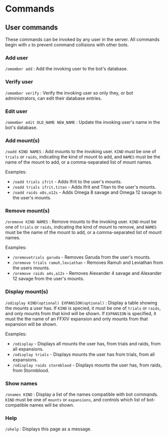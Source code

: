 # Commands

## User commands

These commands can be invoked by any user in the server. All commands begin with `o` to prevent command collisions with other bots.

### Add user

`/omember add` : Add the invoking user to the bot's database.

### Verify user

`/omember verify` : Verify the invoking user so only they, or bot administrators, can edit their database entries.

### Edit user

`/omember edit OLD_NAME NEW_NAME` : Update the invoking user's name in the bot's database.

### Add mount(s)

`/oadd KIND NAMES` : Add mounts to the invoking user. `KIND` must be one of `trials` or `raids`, indicating the kind of mount to add, and `NAMES` must be the name of the mount to add, or a comma-separated list of mount names.

Examples:

- `/oadd trials ifrit` - Adds Ifrit to the user's mounts.
- `/oadd trials ifrit,titan` - Adds Ifrit and Titan to the user's mounts.
- `/oadd raids o8s,o12s` - Adds Omega 8 savage and Omega 12 savage to the user's mounts.

### Remove mount(s)

`/oremove KIND NAMES` : Remove mounts to the invoking user. `KIND` must be one of `trials` or `raids`, indicating the kind of mount to remove, and `NAMES` must be the name of the mount to add, or a comma-separated list of mount names.

Examples:

- `/oremovetrials garuda` - Removes Garuda from the user's mounts.
- `/oremove trials ramuh,leviathan` - Removes Ramuh and Leviathan from the users mounts.
- `/oremove raids a4s,a12s` - Removes Alexander 4 savage and Alexander 12 savage from the user's mounts.

### Display mount(s)

`/odisplay KIND(optional) EXPANSION(optional)` : Display a table showing the mounts a user has. If `KIND` is specied, it must be one of `trials` or `raids`, and only mounts from that kind will be shown. If `EXPANSION` is specified, it must the the name of an FFXIV expansion and only mounts from that expansion will be shown.

Examples:

- `/odisplay` - Displays all mounts the user has, from trials and raids, from all expansions.
- `/odisplay trials` - Displays mounts the user has from trials, from all expansions.
- `/odisplay raids stormblood` - Displays mounts the user has, from raids, from Stormblood.

### Show names

`/onames KIND` : Display a list of the names compatible with bot commands. `KIND` must be one of `mounts` or `expansions`, and controls which list of bot-compatible names will be shown.

### Help

`/ohelp` : Displays this page as a message.
